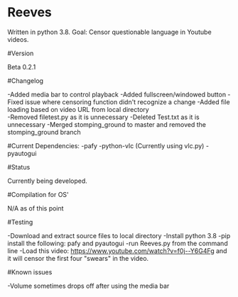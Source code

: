 # Reeves

Written in python 3.8.
Goal: Censor questionable language in Youtube videos.

#Version

Beta 0.2.1

#Changelog

-Added media bar to control playback
-Added fullscreen/windowed button
-Fixed issue where censoring function didn't recognize a change
-Added file loading based on video URL from local directory  
-Removed filetest.py as it is unnecessary
-Deleted Test.txt as it is unnecessary
-Merged stomping_ground to master and removed the stomping_ground branch

#Current Dependencies:
-pafy
-python-vlc (Currently using vlc.py)
-pyautogui

#Status

Currently being developed.

#Compilation for OS'

N/A as of this point

#Testing

-Download and extract source files to local directory
-Install python 3.8
-pip install the following: pafy and pyautogui
-run Reeves.py from the command line
-Load this video: https://www.youtube.com/watch?v=f0j--Y6G4Fg and it will censor the first four "swears" in the video.

#Known issues

-Volume sometimes drops off after using the media bar
